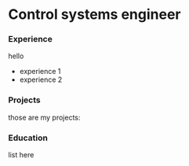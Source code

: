 # Control systems engineer

### Experience
hello
- experience 1
- experience 2

### Projects
those are my projects:

### Education
list here
